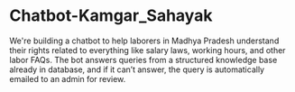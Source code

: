 # Chatbot-Kamgar_Sahayak
We're building a chatbot to help laborers in Madhya Pradesh understand their rights related to everything like salary laws, working hours, and other labor FAQs. The bot answers queries from a structured knowledge base already in database, and if it can’t answer, the query is automatically emailed to an admin for review.

